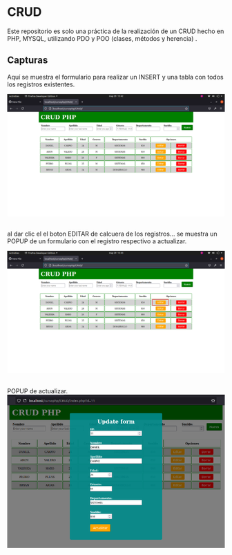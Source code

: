 # CRUD
Este repositorio es solo una práctica de la realización de un CRUD hecho en PHP, MYSQL, utilizando PDO y POO (clases, métodos y herencia) .

## Capturas

Aquí se muestra el formulario para realizar un INSERT y una tabla con todos los registros existentes.

![one](https://raw.githubusercontent.com/Tayron-Lizano/CRUD/master/images/one.png)

##


al dar clic el el boton EDITAR de calcuera de los registros... se muestra un POPUP de un formulario con el registro respectivo a actualizar.

![two](https://raw.githubusercontent.com/Tayron-Lizano/CRUD/master/images/two.png)

##

POPUP de actualizar.
<cr>
![three](https://raw.githubusercontent.com/Tayron-Lizano/CRUD/master/images/three.png)
